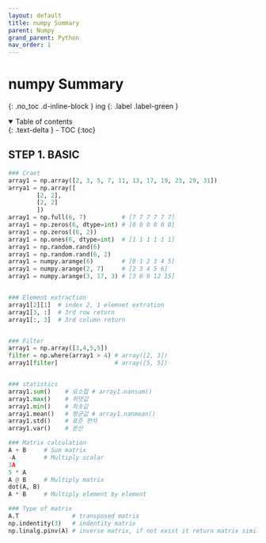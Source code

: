 ```yaml
---
layout: default
title: numpy Summary
parent: Numpy
grand_parent: Python
nav_order: 1
---
```


# numpy Summary
{: .no_toc .d-inline-block }
ing
{: .label .label-green }
<details open markdown="block">
  <summary>
    Table of contents
  </summary>
  {: .text-delta }
- TOC
{:toc}
</details>

<!------------------------------------ STEP ------------------------------------>
## STEP 1. BASIC

```python
### Craet
array1 = np.array([2, 3, 5, 7, 11, 13, 17, 19, 23, 29, 31])
arrya1 = np.array([
        [2, 2], 
        [2, 2]
        ])
array1 = np.full(6, 7)          # [7 7 7 7 7 7]
array1 = np.zeros(6, dtype=int) # [0 0 0 0 0 0]
array1 = np.zeros((6, 2))
array1 = np.ones(6, dtype=int)  # [1 1 1 1 1 1]
array1 = np.random.rand(6)
array1 = np.random.rand(6, 2)
array1 = numpy.arange(6)        # [0 1 2 3 4 5]
array1 = numpy.arange(2, 7)     # [2 3 4 5 6]
array1 = numpy.arange(3, 17, 3) # [3 6 9 12 15]


### Element extraction
array1[2][1]  # index 2, 1 elemnet extration
array1[3, :]  # 3rd row return
array1[:, 3]  # 3rd column return


### Filter
array1 = np.array([3,4,5,5])
filter = np.where(array1 > 4) # array([2, 3])		
array1[filter]		          # array([5, 5])


### statistics
array1.sum()    # 요소합 # array1.nansum()
array1.max()    # 최댓값  
array1.min()    # 최솟값
array1.mean()   # 평균값 # array1.nanmean()
array1.std()    # 표준 편차  
array1.var()    # 분산

### Matrix calculation
A + B     # Sum matrix
-A        # Multiply scalar
3A
5 * A 
A @ B     # Multiply matrix
dot(A, B)
A * B     # Multiply element by element

### Type of matrix
A.T               # transposed matrix
np.indentity(3)   # indentity matrix
np.linalg.pinv(A) # inverse matrix, if not exist it return matrix similar to inverse matrix

```
